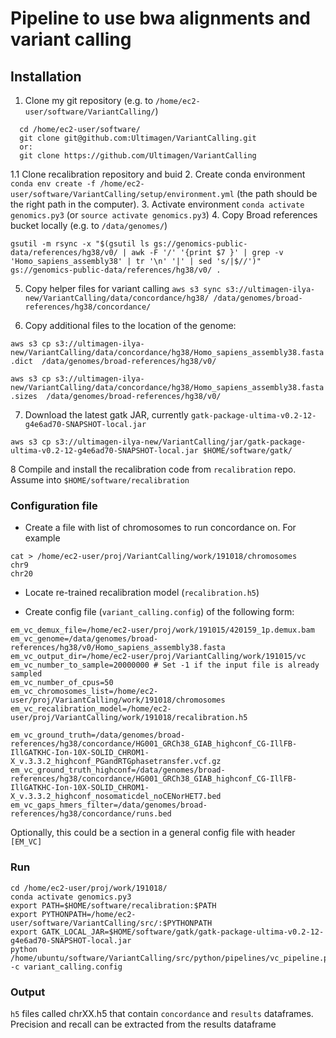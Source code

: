 # Pipeline to use bwa alignments and variant calling 

## Installation

1. Clone my git repository (e.g. to `/home/ec2-user/software/VariantCalling/`)
```
  cd /home/ec2-user/software/
  git clone git@github.com:Ultimagen/VariantCalling.git
  or:
  git clone https://github.com/Ultimagen/VariantCalling
```
1.1 Clone recalibration repository and buid
2. Create conda environment `conda env create -f /home/ec2-user/software/VariantCalling/setup/environment.yml`
(the path should be the right path in the computer).
3. Activate environment `conda activate genomics.py3` (or `source activate genomics.py3`)
4. Copy Broad references bucket locally (e.g. to `/data/genomes/`)

`gsutil -m rsync -x "$(gsutil ls gs://genomics-public-data/references/hg38/v0/ | awk -F '/' '{print $7 }' | grep -v 'Homo_sapiens_assembly38' | tr '\n' '|' | sed 's/|$//')" gs://genomics-public-data/references/hg38/v0/ .`

5. Copy helper files for variant calling
`aws s3 sync s3://ultimagen-ilya-new/VariantCalling/data/concordance/hg38/ /data/genomes/broad-references/hg38/concordance/`

6. Copy additional files to the location of the genome: 

`aws s3 cp s3://ultimagen-ilya-new/VariantCalling/data/concordance/hg38/Homo_sapiens_assembly38.fasta.dict 
 /data/genomes/broad-references/hg38/v0/`

`aws s3 cp s3://ultimagen-ilya-new/VariantCalling/data/concordance/hg38/Homo_sapiens_assembly38.fasta.sizes 
/data/genomes/broad-references/hg38/v0/`

7. Download the latest gatk JAR, currently `gatk-package-ultima-v0.2-12-g4e6ad70-SNAPSHOT-local.jar`

`aws s3 cp s3://ultimagen-ilya-new/VariantCalling/jar/gatk-package-ultima-v0.2-12-g4e6ad70-SNAPSHOT-local.jar $HOME/software/gatk/`

8 Compile and install the recalibration code from `recalibration` repo. Assume into `$HOME/software/recalibration`
### Configuration file
* Create a file with list of chromosomes to run concordance on. For example
```
cat > /home/ec2-user/proj/VariantCalling/work/191018/chromosomes
chr9
chr20 
```
* Locate re-trained recalibration model (`recalibration.h5`)

* Create config file (`variant_calling.config`) of the following form: 
```
em_vc_demux_file=/home/ec2-user/proj/work/191015/420159_1p.demux.bam
em_vc_genome=/data/genomes/broad-references/hg38/v0/Homo_sapiens_assembly38.fasta
em_vc_output_dir=/home/ec2-user/proj/VariantCalling/work/191015/vc
em_vc_number_to_sample=20000000 # Set -1 if the input file is already sampled
em_vc_number_of_cpus=50
em_vc_chromosomes_list=/home/ec2-user/proj/VariantCalling/work/191018/chromosomes
em_vc_recalibration_model=/home/ec2-user/proj/VariantCalling/work/191018/recalibration.h5

em_vc_ground_truth=/data/genomes/broad-references/hg38/concordance/HG001_GRCh38_GIAB_highconf_CG-IllFB-IllGATKHC-Ion-10X-SOLID_CHROM1-X_v.3.3.2_highconf_PGandRTGphasetransfer.vcf.gz
em_vc_ground_truth_highconf=/data/genomes/broad-references/hg38/concordance/HG001_GRCh38_GIAB_highconf_CG-IllFB-IllGATKHC-Ion-10X-SOLID_CHROM1-X_v.3.3.2_highconf_nosomaticdel_noCENorHET7.bed
em_vc_gaps_hmers_filter=/data/genomes/broad-references/hg38/concordance/runs.bed
```

Optionally, this could be a section in a general config file with header 
`[EM_VC]`

### Run
```
cd /home/ec2-user/proj/work/191018/
conda activate genomics.py3
export PATH=$HOME/software/recalibration:$PATH
export PYTHONPATH=/home/ec2-user/software/VariantCalling/src/:$PYTHONPATH
export GATK_LOCAL_JAR=$HOME/software/gatk/gatk-package-ultima-v0.2-12-g4e6ad70-SNAPSHOT-local.jar
python /home/ubuntu/software/VariantCalling/src/python/pipelines/vc_pipeline.py -c variant_calling.config
```

### Output
`h5` files called chrXX.h5 that contain `concordance` and `results` dataframes. Precision and recall can be extracted from the results dataframe
